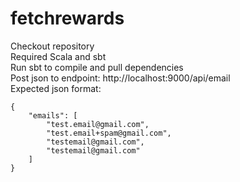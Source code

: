 # fetchrewards
Checkout repository <br>
Required Scala and sbt   <br>
Run sbt to compile and pull dependencies  <br>
Post json to endpoint: http://localhost:9000/api/email  <br>
Expected json format:
```
{
    "emails": [
        "test.email@gmail.com",
        "test.email+spam@gmail.com",
        "testemail@gmail.com",
        "testemail@gmail.com"
    ]
}
```
